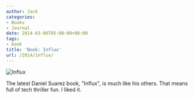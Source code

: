 ```yaml
---
author: Jack
categories:
- Books
- Journal
date: 2014-03-06T05:00:00+00:00
tags:
- book
title: 'Book: Influx'
url: /2014/influx/
---
```


<aside> <img src="/img/2014/influx-cover.jpg" alt="Influx" class="postimage" />
  
</aside> 

The latest Daniel Suarez book, "Influx", is much like his others. That means full of tech thriller fun. I liked it.